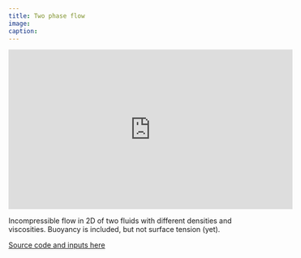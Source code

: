 ```yaml
---
title: Two phase flow
image: 
caption: 
---
```


<iframe width="560" height="315" src="https://www.youtube.com/embed/Ewi01r_h2J0" frameborder="0" allowfullscreen></iframe>

Incompressible flow in 2D of two fluids with different densities and viscosities. 
Buoyancy is included, but not surface tension (yet).

[Source code and inputs here](https://github.com/bendudson/two-phase-flow)

